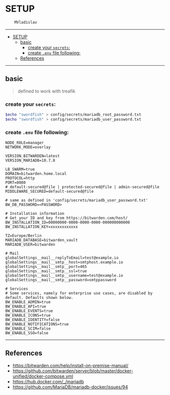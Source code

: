 # SETUP

```sh
    MVladislav
```

---

- [SETUP](#setup)
  - [basic](#basic)
    - [create your `secrets`:](#create-your-secrets)
    - [create `.env` file following:](#create-env-file-following)
  - [References](#references)

---

## basic

> defined to work with treafik

### create your `secrets`:

```sh
$echo "swordfish" > config/secrets/mariadb_root_password.txt
$echo "swordfish" > config/secrets/mariadb_user_password.txt
```

### create `.env` file following:

```env
NODE_ROLE=manager
NETWORK_MODE=overlay

VERSION_BITWARDEN=latest
VERSION_MARIADB=10.7.8

LB_SWARM=true
DOMAIN=bitwarden.home.local
PROTOCOL=http
PORT=8080
# default-secured@file | protected-secured@file | admin-secured@file
MIDDLEWARE_SECURED=default-secured@file

# same as defined in 'config/secrets/mariadb_user_password.txt'
BW_DB_PASSWORD=<PASSWORD>

# Installation information
# Get your ID and key from https://bitwarden.com/host/
BW_INSTALLATION_ID=00000000-0000-0000-0000-000000000000
BW_INSTALLATION_KEY=xxxxxxxxxxxx

TZ=Europe/Berlin
MARIADB_DATABASE=bitwarden_vault
MARIADB_USER=bitwarden

# Mail
globalSettings__mail__replyToEmail=test@example.io
globalSettings__mail__smtp__host=smtphost.example.io
globalSettings__mail__smtp__port=465
globalSettings__mail__smtp__ssl=true
globalSettings__mail__smtp__username=test@example.io
globalSettings__mail__smtp__password=smtppassword

# Services
# Some services, namely for enterprise use cases, are disabled by default. Defaults shown below.
BW_ENABLE_ADMIN=true
BW_ENABLE_API=true
BW_ENABLE_EVENTS=true
BW_ENABLE_ICONS=true
BW_ENABLE_IDENTITY=false
BW_ENABLE_NOTIFICATIONS=true
BW_ENABLE_SCIM=false
BW_ENABLE_SSO=false
```

---

## References

- <https://bitwarden.com/help/install-on-premise-manual/>
- <https://github.com/bitwarden/server/blob/master/docker-unified/docker-compose.yml>
- <https://hub.docker.com/_/mariadb>
- <https://github.com/MariaDB/mariadb-docker/issues/94>
